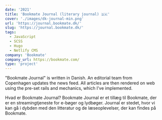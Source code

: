 ```yaml
---
date: '2021'
title: 'Bookmate Journal (literary journal) 🇩🇰'
cover: './images/dk-journal-min.png'
url: 'https://journal.bookmate.dk/'
slug: 'https://journal.bookmate.dk/'
tags: 
  - JavaScript
  - SCSS
  - Hugo
  - Netlify CMS
company: 'Bookmate'
company_url: https://bookmate.com/
type: 'project'
---
```


"Bookmate Journal" is written in Danish. An editorial team from Copenhagen updates the news feed. All articles are then rendered on web using the pre-set rails and mechanics, which I've implemented.

Hvad er Bookmate Journal? Bookmate Journal er et tillæg til Bookmate, der er en streamingtjeneste for e-bøger og lydbøger. Journal er stedet, hvor vi kan gå i dybden med den litteratur og de læseoplevelser, der kan findes på Bookmate.
